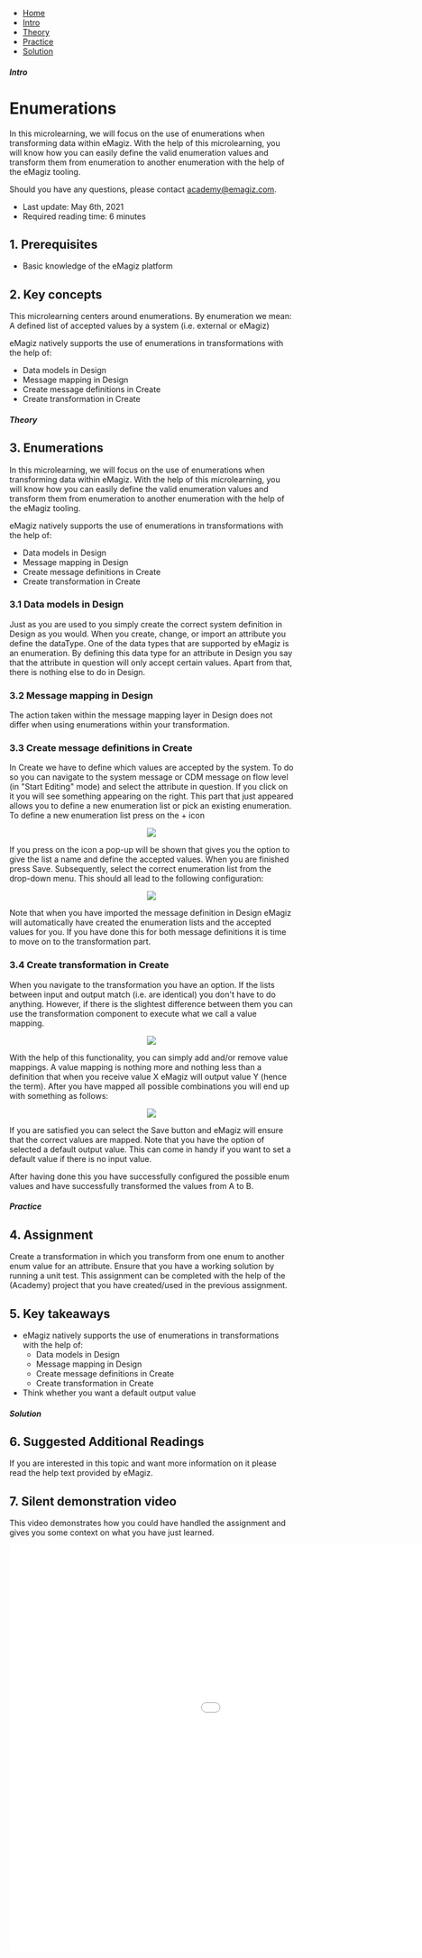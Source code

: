 <div class="ez-academy">
    <div class="ez-academy__body">
        <main class="micro-learning">
        <ul class="doc-nav">
            <li class="doc-nav__item"><a href="../../docs/microlearning/novice-create-your-transformations-index" class="doc-nav__link">Home</a></li>
            <li class="doc-nav__item"><a href="#intro" class="doc-nav__link">Intro</a></li>
            <li class="doc-nav__item"><a href="#theory" class="doc-nav__link">Theory</a></li>
            <li class="doc-nav__item"><a href="#practice" class="doc-nav__link">Practice</a></li>
            <li class="doc-nav__item"><a href="#solution" class="doc-nav__link">Solution</a></li>
        </ul>

<div class="doc">

##### Intro

# Enumerations

In this microlearning, we will focus on the use of enumerations when transforming data within eMagiz. With the help of this microlearning, you will know how you can easily define the valid enumeration values and transform them from enumeration to another enumeration with the help of the eMagiz tooling.

Should you have any questions, please contact academy@emagiz.com.

- Last update: May 6th, 2021
- Required reading time: 6 minutes

## 1. Prerequisites
- Basic knowledge of the eMagiz platform

## 2. Key concepts
This microlearning centers around enumerations.
By enumeration we mean: A defined list of accepted values by a system (i.e. external or eMagiz)

eMagiz natively supports the use of enumerations in transformations with the help of:
- Data models in Design
- Message mapping in Design
- Create message definitions in Create
- Create transformation in Create

##### Theory

## 3. Enumerations

In this microlearning, we will focus on the use of enumerations when transforming data within eMagiz. With the help of this microlearning, you will know how you can easily define the valid enumeration values and transform them from enumeration to another enumeration with the help of the eMagiz tooling.

eMagiz natively supports the use of enumerations in transformations with the help of:
- Data models in Design
- Message mapping in Design
- Create message definitions in Create
- Create transformation in Create

### 3.1 Data models in Design

Just as you are used to you simply create the correct system definition in Design as you would. When you create, change, or import an attribute you define the dataType. One of the data types that are supported by eMagiz is an enumeration. By defining this data type for an attribute in Design you say that the attribute in question will only accept certain values. Apart from that, there is nothing else to do in Design.

### 3.2 Message mapping in Design

The action taken within the message mapping layer in Design does not differ when using enumerations within your transformation.

### 3.3 Create message definitions in Create

In Create we have to define which values are accepted by the system. To do so you can navigate to the system message or CDM message on flow level (in "Start Editing" mode) and select the attribute in question. If you click on it you will see something appearing on the right. This part that just appeared allows you to define a new enumeration list or pick an existing enumeration. To define a new enumeration list press on the + icon

<p align="center"><img src="../../img/microlearning/novice-create-your-transformations-enumerations--enum-list-config.png"></p>

If you press on the icon a pop-up will be shown that gives you the option to give the list a name and define the accepted values. When you are finished press Save. Subsequently, select the correct enumeration list from the drop-down menu. This should all lead to the following configuration:

<p align="center"><img src="../../img/microlearning/novice-create-your-transformations-enumerations--enum-list-config-filled-in.png"></p>

Note that when you have imported the message definition in Design eMagiz will automatically have created the enumeration lists and the accepted values for you. If you have done this for both message definitions it is time to move on to the transformation part.

### 3.4 Create transformation in Create

When you navigate to the transformation you have an option. If the lists between input and output match (i.e. are identical) you don't have to do anything. However, if there is the slightest difference between them you can use the transformation component to execute what we call a value mapping.

<p align="center"><img src="../../img/microlearning/novice-create-your-transformations-enumerations--enum-value-mapping.png"></p>

With the help of this functionality, you can simply add and/or remove value mappings. A value mapping is nothing more and nothing less than a definition that when you receive value X eMagiz will output value Y (hence the term). After you have mapped all possible combinations you will end up with something as follows:

<p align="center"><img src="../../img/microlearning/novice-create-your-transformations-enumerations--enum-value-mapping-filled-in.png"></p>

If you are satisfied you can select the Save button and eMagiz will ensure that the correct values are mapped. Note that you have the option of selected a default output value. This can come in handy if you want to set a default value if there is no input value.

After having done this you have successfully configured the possible enum values and have successfully transformed the values from A to B.

##### Practice

## 4. Assignment

Create a transformation in which you transform from one enum to another enum value for an attribute. Ensure that you have a working solution by running a unit test.
This assignment can be completed with the help of the (Academy) project that you have created/used in the previous assignment.

## 5. Key takeaways

- eMagiz natively supports the use of enumerations in transformations with the help of:
    - Data models in Design
    - Message mapping in Design
    - Create message definitions in Create
    - Create transformation in Create
- Think whether you want a default output value

##### Solution

## 6. Suggested Additional Readings

If you are interested in this topic and want more information on it please read the help text provided by eMagiz.

## 7. Silent demonstration video

This video demonstrates how you could have handled the assignment and gives you some context on what you have just learned. 

<iframe width="1280" height="720" src="../../vid/microlearning/novice-create-your-transformations-enumerations.mp4" frameborder="0" allow="accelerometer; autoplay; clipboard-write; encrypted-media; gyroscope; picture-in-picture" allowfullscreen></iframe>

</div>
</main>
</div>
</div>